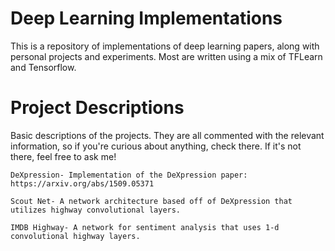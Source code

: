 # Deep Learning Implementations
This is a repository of implementations of deep learning papers, along with personal projects and experiments. Most are written
using a mix of TFLearn and Tensorflow. 

# Project Descriptions
Basic descriptions of the projects. They are all commented with the relevant information, so if you're curious about anything, check there. If it's not there, feel free to ask me!

	DeXpression- Implementation of the DeXpression paper: https://arxiv.org/abs/1509.05371
	
	Scout Net- A network architecture based off of DeXpression that utilizes highway convolutional layers.
	
	IMDB Highway- A network for sentiment analysis that uses 1-d convolutional highway layers.





